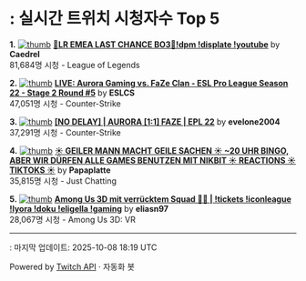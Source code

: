 # : 실시간 트위치 시청자수 Top 5

**1.** [![thumb](https://static-cdn.jtvnw.net/previews-ttv/live_user_caedrel-320x180.jpg)](https://twitch.tv/Caedrel)
**[🔴LR EMEA LAST CHANCE BO3🔴!dpm !displate !youtube](https://twitch.tv/Caedrel)** by **Caedrel**<br>81,684명 시청  - League of Legends

**2.** [![thumb](https://static-cdn.jtvnw.net/previews-ttv/live_user_eslcs-320x180.jpg)](https://twitch.tv/ESLCS)
**[LIVE: Aurora Gaming vs. FaZe Clan - ESL Pro League Season 22 - Stage 2 Round #5](https://twitch.tv/ESLCS)** by **ESLCS**<br>47,051명 시청  - Counter-Strike

**3.** [![thumb](https://static-cdn.jtvnw.net/previews-ttv/live_user_evelone2004-320x180.jpg)](https://twitch.tv/evelone2004)
**[[NO DELAY] | AURORA [1:1] FAZE | EPL 22](https://twitch.tv/evelone2004)** by **evelone2004**<br>37,291명 시청  - Counter-Strike

**4.** [![thumb](https://static-cdn.jtvnw.net/previews-ttv/live_user_papaplatte-320x180.jpg)](https://twitch.tv/Papaplatte)
**[☀️ GEILER MANN MACHT GEILE SACHEN ☀️ ~20 UHR BINGO, ABER WIR DÜRFEN ALLE GAMES BENUTZEN MIT NIKBIT ☀️ REACTIONS ☀️ TIKTOKS ☀️](https://twitch.tv/Papaplatte)** by **Papaplatte**<br>35,815명 시청  - Just Chatting

**5.** [![thumb](https://static-cdn.jtvnw.net/previews-ttv/live_user_eliasn97-320x180.jpg)](https://twitch.tv/eliasn97)
**[Among Us 3D mit verrücktem Squad 🤯🔥 | !tickets !iconleague !lyora !doku !eligella !gaming](https://twitch.tv/eliasn97)** by **eliasn97**<br>28,067명 시청  - Among Us 3D: VR


---
: 마지막 업데이트: 2025-10-08 18:19 UTC

Powered by [Twitch API](https://dev.twitch.tv/docs/api/reference) · 자동화 봇